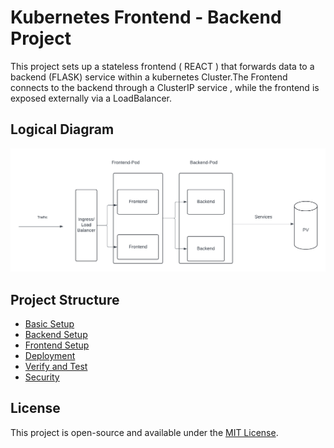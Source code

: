 # Kubernetes Frontend - Backend Project

This project sets up a stateless frontend ( REACT ) that forwards data to a backend (FLASK) service within a kubernetes Cluster.The Frontend connects to the backend through a ClusterIP service , while the frontend is exposed externally via a LoadBalancer.

## Logical Diagram

![Diagram](/logical.png)

## Project Structure

- [Basic Setup](/basic/readme.md)
- [Backend Setup]()
- [Frontend Setup]()
- [Deployment]()
- [Verify and Test]()
- [Security]()

## License

This project is open-source and available under the [MIT License](LICENSE).
